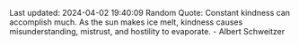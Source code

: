 Last updated: 2024-04-02 19:40:09
Random Quote: Constant kindness can accomplish much. As the sun makes ice melt, kindness causes misunderstanding, mistrust, and hostility to evaporate. - Albert Schweitzer